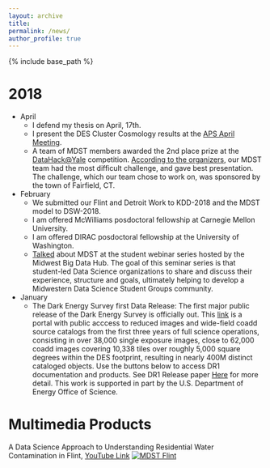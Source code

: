 ```yaml
---
layout: archive
title: 
permalink: /news/
author_profile: true
---
```


{% include base_path %}

2018
======

* April
   * I defend my thesis on April, 17th. 
   * I present the DES Cluster Cosmology results at the [APS April Meeting](http://meetings.aps.org/Meeting/APR18/Session/J15). 
   * A team of MDST members awarded the 2nd place prize at the [DataHack@Yale](http://datahack.yale.edu/) competition. [According to the organizers](https://twitter.com/YINSedge/status/983092871661326337), our MDST team had the most difficult challenge, and gave best presentation. The challenge, which our team chose to work on, was sponsored by the town of Fairfield, CT.
* February 
   * We submitted our Flint and Detroit Work to KDD-2018 and the MDST model to DSW-2018.
   * I am offered McWilliams posdoctoral fellowship at Carnegie Mellon University.
   * I am offered DIRAC posdoctoral fellowship at the University of Washington.
   * [Talked](http://midwestbigdatahub.org/student-webinar-series/) about MDST at the student webinar series hosted by the Midwest Big Data Hub. The goal of this seminar series is that student-led Data Science organizations to share and discuss their experience, structure and goals, ultimately helping to develop a Midwestern Data Science Student Groups community.
* January
   * The Dark Energy Survey first Data Release: The first major public release of the Dark Energy Survey is officially out. This [link](https://des.ncsa.illinois.edu/releases/dr1) is a portal with public acccess to reduced images and wide-field coadd source catalogs from the first three years of full science operations, consisting in over 38,000 single exposure images, close to 62,000 coadd images covering 10,338 tiles over roughly 5,000 square degrees within the DES footprint, resulting in nearly 400M distinct cataloged objects. Use the buttons below to access DR1 documentation and products. See DR1 Release paper [Here](https://www.darkenergysurvey.org/wp-content/uploads/2018/01/DR1Release.pdf) for more detail. This work is supported in part by the U.S. Department of Energy Office of Science.
   


Multimedia Products
======
A Data Science Approach to Understanding Residential Water Contamination in Flint, [YouTube Link](https://www.youtube.com/watch?v=0g66ImaV8Ag)
[![MDST Flint](https://img.youtube.com/vi/0g66ImaV8Ag/0.jpg)](https://www.youtube.com/watch?v=0g66ImaV8Ag "MDST Flint")
